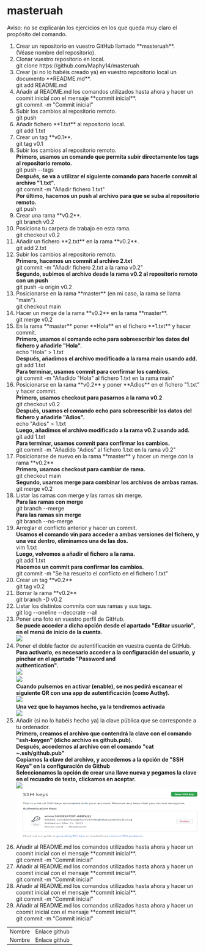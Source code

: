 # masteruah
<p>Aviso: no se explicarán los ejercicios en los que queda muy claro el propósito del comando.</p>
<ol>
    <li>
        Crear un repositorio en vuestro GitHub llamado **masteruah**.
    </li>   
        (Véase nombre del repositorio).
    <li>
        Clonar vuestro repositorio en local.
    </li>
        git clone https://github.com/Maphy14/masteruah
    <li>
        Crear (si no lo habéis creado ya) en vuestro repositorio local un documento **README.md**.
    </li>
        git add README.md
    <li>
        Añadir al README.md los comandos utilizados hasta ahora y hacer un coomit inicial con el mensaje **commit inicial**.
    </li>
        git commit -m "Commit inicial"
    <li>
        Subir los cambios al repositorio remoto.
    </li>
        git push
    <li>
        Añadir fichero **1.txt** al repositorio local.
    </li>
        git add 1.txt
    <li>
        Crear un tag **v0.1**.
    </li>
        git tag v0.1
    <li>
        Subir los cambios al repositorio remoto.
    </li>
        <b>Primero, usamos un comando que permita subir directamente los tags al repositorio remoto.</b><br/>
        git push --tags<br/>
        <b>Después, se va a utilizar el siguiente comando para hacerle commit al archivo "1.txt".</b><br/>
        git commit -m "Añadir fichero 1.txt"<br/>
        <b>Por último, hacemos un push al archivo para que se suba al repositorio remoto.</b><br/>
        git push
    <li>
        Crear una rama **v0.2**.
    </li>
        git branch v0.2
    <li>
        Posiciona tu carpeta de trabajo en esta rama.
    </li>
        git checkout v0.2
    <li>
        Añadir un fichero **2.txt** en la rama **v0.2**.
    </li>
        git add 2.txt
    <li>
        Subir los cambios al repositorio remoto.
    </li>
        <b>Primero, hacemos un commit al archivo 2.txt</b><br/>
        git commit -m "Añadir fichero 2.txt a la rama v0.2"</br>
        <b>Segundo, subimos el archivo desde la rama v0.2 al repositorio remoto con un push</b><br/>
        git push -u origin v0.2
    <li>
        Posicionarse en la rama **master** (en mi caso, la rama se llama "main").
    </li>
        git checkout main
    <li>
        Hacer un merge de la rama **v0.2** en la rama **master**.
    </li>
        git merge v0.2
    <li>
        En la rama **master** poner **Hola** en el fichero **1.txt** y hacer commit.
    </li>
        <b>Primero, usamos el comando echo para sobreescribir los datos del fichero y añadirle "Hola".</b><br/>
        echo "Hola" > 1.txt</br>
        <b>Después, añadimos el archivo modificado a la rama main usando add.</b><br/>
        git add 1.txt<br/>
        <b>Para terminar, usamos commit para confirmar los cambios.</b><br/>
        git commit -m "Añadido "Hola" al fichero 1.txt en la rama main"
    <li>
        Posicionarse en la rama **v0.2** y poner **Adios** en el fichero "1.txt" y hacer commit.
    </li>
        <b>Primero, usamos checkout para pasarnos a la rama v0.2</b><br/>
        git checkout v0.2</br>
        <b>Después, usamos el comando echo para sobreescribir los datos del fichero y añadirle "Adios".</b><br/>
        echo "Adios" > 1.txt</br>
        <b>Luego, añadimos el archivo modificado a la rama v0.2 usando add.</b><br/>
        git add 1.txt<br/>
        <b>Para terminar, usamos commit para confirmar los cambios.</b><br/>
        git commit -m "Añadido "Adios" al fichero 1.txt en la rama v0.2"
    <li>
        Posicionarse de nuevo en la rama **master** y hacer un merge con la rama **v0.2**
    </li>
        <b>Primero, usamos checkout para cambiar de rama.</b><br/>
        git checkout main<br/>
        <b>Segundo, usamos merge para combinar los archivos de ambas ramas.</b><br/>
        git merge v0.2
    <li>
        Listar las ramas con merge y las ramas sin merge.
    </li>
        <b>Para las ramas con merge</b></br>
        git branch --merge</br>
        <b>Para las ramas sin merge</b></br>
        git branch --no-merge</br>
    <li>
        Arreglar el conflicto anterior y hacer un commit.
    </li>
        <b>Usamos el comando vin para acceder a ambas versiones del fichero, y una vez dentro, eliminamos una de las dos.</b></br>
        vim 1.txt</br>
        <b>Luego, volvemos a añadir el fichero a la rama.</b></br>
        git add 1.txt</br>
        <b>Hacemos un commit para confirmar los cambios.</b></br>
        git commit -m "Se ha resuelto el conflicto en el fichero 1.txt"</br>
    <li>
        Crear un tag **v0.2**
    </li>
        git tag v0.2
    <li>
        Borrar la rama **v0.2**
    </li>
        git branch -D v0.2
    <li>
        Listar los distintos commits con sus ramas y sus tags.
    </li>
        git log --oneline --decorate --all
    <li>
        Poner una foto en vuestro perfil de GitHub.
    </li>
        <b>Se puede acceder a dicha opción desde el apartado "Editar usuario", en el menú de inicio de la cuenta.</b><br/>
        <img src="Práctica Github 21.png"/>
    <li>
        Poner el doble factor de autentificación en vuestra cuenta de GitHub.
    </li>
        <b>Para activarlo, es necesario acceder a la configuración del usuario, y pinchar en el apartado "Password and <br/>                authentication".</b><br/>
        <img src="Práctica Github 22.png"/><br/>
        <img src="Práctica Github 23.png"/><br/>
        <b>Cuando pulsemos en activar (enable), se nos pedirá escanear el siguiente QR con una app de autentificación (como Authy).</b>
        <br/><img src="Práctica Github 24.png"/><br/>
        <b>Una vez que lo hayamos hecho, ya la tendremos activada</b>
        <br/><img src="Práctica Github 21.png"/><br/>
    <li>
        Añadir (si no lo habéis hecho ya) la clave pública que se corresponde a tu ordenador.
    </li>
        <b>Primero, creamos el archivo que contendrá la clave con el comando "ssh-keygen" (dicho archivo es github.pub).</b><br/>
        <b>Después, accedemos al archivo con el comando "cat ~.ssh/github.pub"</b><br/>
        <b>Copiamos la clave del archivo, y accedemos a la opción de "SSH Keys" en la configuración de Github</b><br/>
        <b>Seleccionamos la opción de crear una llave nueva y pegamos la clave en el recuadro de texto, clickamos en aceptar.</b><br/>
         <img src="Práctica Github 25.png"/><br/> 
         <img src="Práctica Github 3.png"/><br/>
    <li>
        Añadir al README.md los comandos utilizados hasta ahora y hacer un coomit inicial con el mensaje **commit inicial**.
    </li>
        git commit -m "Commit inicial"
    <li>
        Añadir al README.md los comandos utilizados hasta ahora y hacer un coomit inicial con el mensaje **commit inicial**.
    </li>
        git commit -m "Commit inicial"
    <li>
        Añadir al README.md los comandos utilizados hasta ahora y hacer un coomit inicial con el mensaje **commit inicial**.
    </li>
        git commit -m "Commit inicial"
    <li>
        Añadir al README.md los comandos utilizados hasta ahora y hacer un coomit inicial con el mensaje **commit inicial**.
    </li>
        git commit -m "Commit inicial"

    
    
    
</ol>

<table>
    <tr>
        <td>
        Nombre
        </td>
        <td>
        Enlace github
        </td>
    </tr>
    <tr>
        <td>
        Nombre
        </td>
        <td>
        Enlace github
        </td>
    </tr>
</table>
